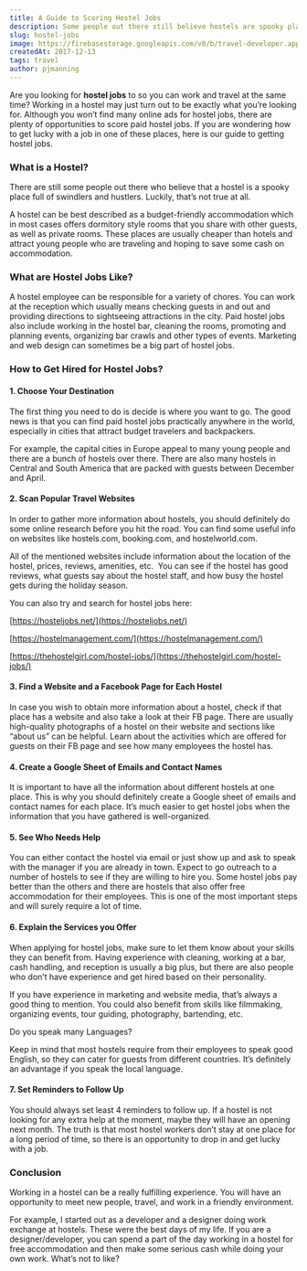 ```yaml
---
title: A Guide to Scoring Hostel Jobs
description: Some people out there still believe hostels are spooky places full of swindlers and hustlers. Luckily, they're not and they can be great places to work from
slug: hostel-jobs
image: https://firebasestorage.googleapis.com/v0/b/travel-developer.appspot.com/o/posts%2Fhostel-jobs%2Fhostel-jobs.jpg?alt=media&token=899cecf1-c376-4356-82c4-477432ec9980
createdAt: 2017-12-13
tags: travel
author: pjmanning
---
```


Are you looking for **hostel jobs** to so you can work and travel at the same time? Working in a hostel may just turn out to be exactly what you’re looking for. Although you won’t find many online ads for hostel jobs, there are plenty of opportunities to score paid hostel jobs. If you are wondering how to get lucky with a job in one of these places, here is our guide to getting hostel jobs.

### What is a Hostel?

There are still some people out there who believe that a hostel is a spooky place full of swindlers and hustlers. Luckily, that’s not true at all.

A hostel can be best described as a budget-friendly accommodation which in most cases offers dormitory style rooms that you share with other guests, as well as private rooms. These places are usually cheaper than hotels and attract young people who are traveling and hoping to save some cash on accommodation.

### What are Hostel Jobs Like?

A hostel employee can be responsible for a variety of chores. You can work at the reception which usually means checking guests in and out and providing directions to sightseeing attractions in the city. Paid hostel jobs also include working in the hostel bar, cleaning the rooms, promoting and planning events, organizing bar crawls and other types of events. Marketing and web design can sometimes be a big part of hostel jobs.

### How to Get Hired for Hostel Jobs?

#### 1. Choose Your Destination

The first thing you need to do is decide is where you want to go. The good news is that you can find paid hostel jobs practically anywhere in the world, especially in cities that attract budget travelers and backpackers.

For example, the capital cities in Europe appeal to many young people and there are a bunch of hostels over there. There are also many hostels in Central and South America that are packed with guests between December and April.

#### 2. Scan Popular Travel Websites

In order to gather more information about hostels, you should definitely do some online research before you hit the road. You can find some useful info on websites like hostels.com, booking.com, and hostelworld.com.

All of the mentioned websites include information about the location of the hostel, prices, reviews, amenities, etc.  You can see if the hostel has good reviews, what guests say about the hostel staff, and how busy the hostel gets during the holiday season.

You can also try and search for hostel jobs here:

[https://hosteljobs.net/](https://hosteljobs.net/)

[https://hostelmanagement.com/](https://hostelmanagement.com/)

[https://thehostelgirl.com/hostel-jobs/](https://thehostelgirl.com/hostel-jobs/)

#### 3. Find a Website and a Facebook Page for Each Hostel

In case you wish to obtain more information about a hostel, check if that place has a website and also take a look at their FB page. There are usually high-quality photographs of a hostel on their website and sections like “about us” can be helpful. Learn about the activities which are offered for guests on their FB page and see how many employees the hostel has.

#### 4. Create a Google Sheet of Emails and Contact Names

It is important to have all the information about different hostels at one place. This is why you should definitely create a Google sheet of emails and contact names for each place. It’s much easier to get hostel jobs when the information that you have gathered is well-organized.

#### 5. See Who Needs Help

You can either contact the hostel via email or just show up and ask to speak with the manager if you are already in town. Expect to go outreach to a number of hostels to see if they are willing to hire you. Some hostel jobs pay better than the others and there are hostels that also offer free accommodation for their employees. This is one of the most important steps and will surely require a lot of time.

#### 6. Explain the Services you Offer

When applying for hostel jobs, make sure to let them know about your skills they can benefit from. Having experience with cleaning, working at a bar, cash handling, and reception is usually a big plus, but there are also people who don’t have experience and get hired based on their personality.

If you have experience in marketing and website media, that’s always a good thing to mention. You could also benefit from skills like filmmaking, organizing events, tour guiding, photography, bartending, etc.

Do you speak many Languages?

Keep in mind that most hostels require from their employees to speak good English, so they can cater for guests from different countries. It’s definitely an advantage if you speak the local language.

#### 7. Set Reminders to Follow Up

You should always set least 4 reminders to follow up. If a hostel is not looking for any extra help at the moment, maybe they will have an opening next month. The truth is that most hostel workers don’t stay at one place for a long period of time, so there is an opportunity to drop in and get lucky with a job.

### Conclusion

Working in a hostel can be a really fulfilling experience. You will have an opportunity to meet new people, travel, and work in a friendly environment.

For example, I started out as a developer and a designer doing work exchange at hostels. These were the best days of my life. If you are a designer/developer, you can spend a part of the day working in a hostel for free accommodation and then make some serious cash while doing your own work. What’s not to like?
